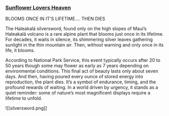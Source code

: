 ### [**Sunflower Lovers Heaven**](https://www.facebook.com/groups/142126849181880/user/61576346111580/?__cft__[0]=AZUubuyXgUSbvBK3TAPg2pIOW33qgtJfMFod9eBNzPcP11JXt8WB5aGEXFpFc7rbCEB5t6VRPrEHRlx-bByQVpkZbYGgQzVuOwPkiZ3o04JP4Hf-OBBY5bDs_oVISmhz5oZgEK-a-G5eL3QYQEkx1MqQoeu9LSCH3GI-ydyPqsIycQ&__tn__=-UC%2CP-R)

BLOOMS ONCE IN IT'S LIFETIME.... THEN DIES

The Haleakalā silversword, found only on the high slopes of Maui’s Haleakalā volcano is a rare alpine plant that blooms just once in its lifetime. For decades, it waits in silence, its shimmering silver leaves gathering sunlight in the thin mountain air. Then, without warning and only once in its life, it blooms.

According to National Park Service, this event typically occurs after 20 to 50 years though some may flower as early as 7 years depending on environmental conditions. This final act of beauty lasts only about seven days. And then, having poured every ounce of stored energy into reproduction, the plant dies. It’s a symbol of endurance, timing, and the profound rewards of waiting. In a world driven by urgency, it stands as a quiet reminder: some of nature’s most magnificent displays require a lifetime to unfold.

![[silversword.png]]

